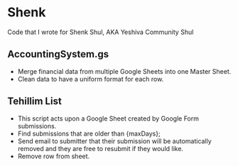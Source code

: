 # Shenk
Code that I wrote for Shenk Shul, AKA Yeshiva Community Shul

## AccountingSystem.gs
* Merge financial data from multiple Google Sheets into one Master Sheet.
* Clean data to have a uniform format for each row.

## Tehillim List
* This script acts upon a Google Sheet created by Google Form submissions.
* Find submissions that are older than {maxDays};
* Send email to submitter that their submission will be automatically removed and they are free to resubmit if they would like.
* Remove row from sheet.
